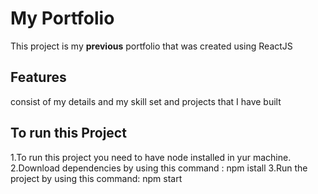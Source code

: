# My Portfolio

This project is my **previous** portfolio that was created using ReactJS

## Features

consist of my details and my skill set and projects that I have built

## To run this Project

1.To run this project you need to have node installed in yur machine.
2.Download dependencies by using this command : npm istall
3.Run the project by using this command: npm start
